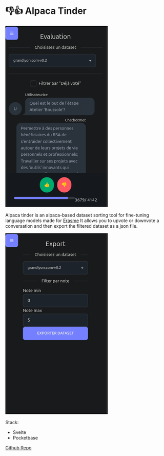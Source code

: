 # 👎👍 Alpaca Tinder
![alt text](evaluation.png)

Alpaca tinder is an alpaca-based dataset sorting tool for fine-tuning language models made for [Erasme](https://www.erasme.org/)
It allows you to upvote or downvote a conversation and then export the filtered dataset as a json file.

![alt text](export.png)

Stack:

- Svelte
- Pocketbase


[Github Repo](https://github.com/urbanlab/alpaca-tinder)